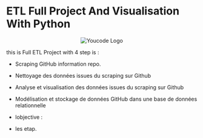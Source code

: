 # ETL Full Project And Visualisation With Python
<p align="center">
  <img src="https://github.com/aminelfaquiri/Scraping_GitHub_project_Sprint1/assets/81482544/5f20a3bd-c56c-4e39-93ef-909c923a1a66" alt="Youcode Logo">
</p>

this is Full ETL Project with 4 step is :  
* Scraping GitHub information repo.
* Nettoyage des données issues du scraping sur Github
* Analyse et visualisation des données issues du scraping sur Github
* Modélisation et stockage de données GitHub dans une base de données relationnelle

* lobjective :
* les etap.





